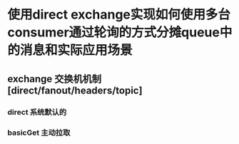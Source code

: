使用direct exchange实现如何使用多台consumer通过轮询的方式分摊queue中的消息和实际应用场景 
=======================================

## exchange 交换机机制 [direct/fanout/headers/topic]

### direct 系统默认的

### basicGet 主动拉取


